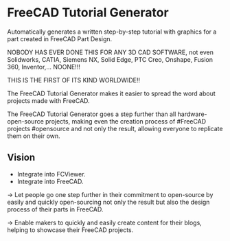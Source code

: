 # FreeCAD Tutorial Generator

Automatically generates a written step-by-step tutorial with graphics for a part created in FreeCAD Part Design.

NOBODY HAS EVER DONE THIS FOR ANY 3D CAD SOFTWARE, not even Solidworks, CATIA, Siemens NX, Solid Edge, PTC Creo, Onshape, Fusion 360, Inventor,... NOONE!!!

THIS IS THE FIRST OF ITS KIND WORLDWIDE!!

The FreeCAD Tutorial Generator makes it easier to spread the word about projects made with FreeCAD.

The FreeCAD Tutorial Generator goes a step further than all hardware-open-source projects, making even the creation process of #FreeCAD projects #opensource and not only the result, allowing everyone to replicate them on their own.

## Vision
- Integrate into FCViewer.
- Integrate into FreeCAD.

-> Let people go one step further in their commitment to open-source by easily and quickly open-sourcing not only the result but also the design process of their parts in FreeCAD.

-> Enable makers to quickly and easily create content for their blogs, helping to showcase their FreeCAD projects.
